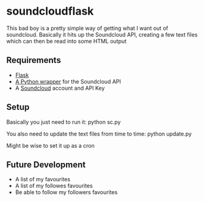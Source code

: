 soundcloudflask
===============

This bad boy is a pretty simple way of getting what I want out of soundcloud. Basically it hits up the Soundcloud API, creating a few text files which can then be read into some HTML output


Requirements
------------

* [Flask](http://flask.pocoo.org/)
* [A Python wrapper](https://github.com/soundcloud/soundcloud-python) for the Soundcloud API
* A [Soundcloud](https://developers.soundcloud.com/) account and API Key

Setup
-----

Basically you just need to run it: python sc.py

You also need to update the text files from time to time: python update.py

Might be wise to set it up as a cron

Future Development
------------------

* A list of my favourites
* A list of my followes favourites
* Be able to follow my followers favourites

